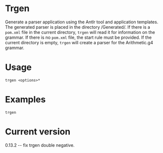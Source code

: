 # Trgen

Generate a parser application using the Antlr tool and application templates.
The generated parser is placed in the directory <current-directory>/Generated/.
If there is a `pom.xml` file in the current directory, `trgen` will read
it for information on the grammar. If there is no `pom.xml` file, the start
rule must be provided. If the current directory is empty, `trgen` will
create a parser for the Arithmetic.g4 grammar.

# Usage

    trgen <options>* 

# Examples

    trgen

# Current version

0.13.2 -- fix trgen double negative.
